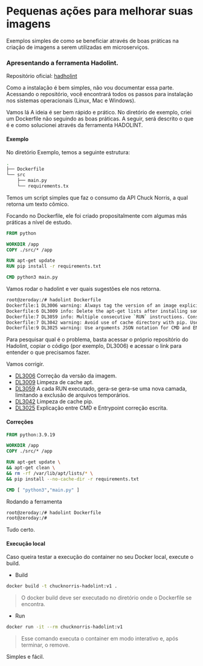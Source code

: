 # Pequenas ações para melhorar suas imagens

Exemplos simples de como se beneficiar através de boas práticas na criação de imagens a serem utilizadas em microserviços.

### Apresentando a ferramenta Hadolint.

Repositório oficial: [hadholint](https://github.com/hadolint/hadolint)

Como a instalação é bem simples, não vou documentar essa parte. Acessando o repositório, você encontrará todos os passos para instalação nos sistemas operacionais (Linux, Mac e Windows).

Vamos lá
A ideia é ser bem rápido e prático. No diretório de exemplo, criei um Dockerfile não seguindo as boas práticas. A seguir, será descrito o que é e como solucionei através da ferramenta HADOLINT.


#### Exemplo

No diretório Exemplo, temos a seguinte estrutura:

```Bash
.
├── Dockerfile
└── src
    ├── main.py
    └── requirements.tx
```

Temos um script simples que faz o consumo da API Chuck Norris, a qual retorna um texto cômico.

Focando no Dockerfile, ele foi criado propositalmente com algumas más práticas a nível de estudo.
```Dockerfile
FROM python

WORKDIR /app
COPY ./src/* /app

RUN apt-get update
RUN pip install -r requirements.txt

CMD python3 main.py
``` 

Vamos rodar o hadolint e ver quais sugestões ele nos retorna.
```bash
root@zeroday:/# hadolint Dockerfile
Dockerfile:1 DL3006 warning: Always tag the version of an image explicitly
Dockerfile:6 DL3009 info: Delete the apt-get lists after installing something
Dockerfile:7 DL3059 info: Multiple consecutive `RUN` instructions. Consider consolidation.
Dockerfile:7 DL3042 warning: Avoid use of cache directory with pip. Use `pip install --no-cache-dir <package>`
Dockerfile:9 DL3025 warning: Use arguments JSON notation for CMD and ENTRYPOINT arguments
```

Para pesquisar qual é o problema, basta acessar o próprio repositório do Hadolint, copiar o código (por exemplo, DL3006) e acessar o link para entender o que precisamos fazer.

Vamos corrigir.

- [DL3006](https://github.com/hadolint/hadolint/wiki/DL3006) Correção da versão da imagem.
- [DL3009](https://github.com/hadolint/hadolint/wiki/DL3009) Limpeza de cache apt.
- [DL3059](https://github.com/hadolint/hadolint/wiki/DL3059) A cada RUN executado, gera-se gera-se uma nova camada, limitando a exclusão de arquivos temporários.
- [DL3042](https://github.com/hadolint/hadolint/wiki/DL3042) Limpeza de cache pip.
- [DL3025](https://github.com/hadolint/hadolint/wiki/DL3025) Explicação entre CMD e Entrypoint correção escrita.

#### Correções 

```Dockerfile
FROM python:3.9.19

WORKDIR /app
COPY ./src/* /app

RUN apt-get update \
&& apt-get clean \
&& rm -rf /var/lib/apt/lists/* \
&& pip install --no-cache-dir -r requirements.txt

CMD [ "python3","main.py" ] 
```

Rodando a ferramenta
```Bash
root@zeroday:/# hadolint Dockerfile
root@zeroday:/#
```

Tudo certo.

#### Execução local

Caso queira testar a execução do container no seu Docker local, execute o build.

- Build 
```bash
docker build -t chucknorris-hadolint:v1 .
```
>O docker build deve ser executado no diretório onde o Dockerfile se encontra.
- Run
```bash
docker run -it --rm chucknorris-hadolint:v1
```
>Esse comando executa o container em modo interativo e, após terminar, o remove.

Simples e fácil.